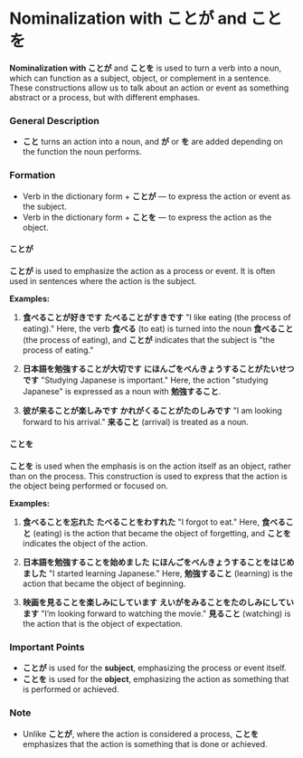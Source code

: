 # Nominalization with ことが and ことを

**Nominalization with ことが** and **ことを** is used to turn a verb into a noun, which can function as a subject, object, or complement in a sentence. These constructions allow us to talk about an action or event as something abstract or a process, but with different emphases.

### General Description

- **こと** turns an action into a noun, and **が** or **を** are added depending on the function the noun performs.

### Formation

- Verb in the dictionary form + **ことが** — to express the action or event as the subject.
- Verb in the dictionary form + **ことを** — to express the action as the object.

#### ことが

**ことが** is used to emphasize the action as a process or event. It is often used in sentences where the action is the subject.

**Examples:**

1. **食べることが好きです**
   **たべることがすきです**
   "I like eating (the process of eating)."
   Here, the verb **食べる** (to eat) is turned into the noun **食べること** (the process of eating), and **ことが** indicates that the subject is "the process of eating."

2. **日本語を勉強することが大切です**
   **にほんごをべんきょうすることがたいせつです**
   "Studying Japanese is important."
   Here, the action "studying Japanese" is expressed as a noun with **勉強すること**.

3. **彼が来ることが楽しみです**
   **かれがくることがたのしみです**
   "I am looking forward to his arrival."
   **来ること** (arrival) is treated as a noun.

#### ことを

**ことを** is used when the emphasis is on the action itself as an object, rather than on the process. This construction is used to express that the action is the object being performed or focused on.

**Examples:**

1. **食べることを忘れた**
   **たべることをわすれた**
   "I forgot to eat."
   Here, **食べること** (eating) is the action that became the object of forgetting, and **ことを** indicates the object of the action.

2. **日本語を勉強することを始めました**
   **にほんごをべんきょうすることをはじめました**
   "I started learning Japanese."
   Here, **勉強すること** (learning) is the action that became the object of beginning.

3. **映画を見ることを楽しみにしています**
   **えいがをみることをたのしみにしています**
   "I’m looking forward to watching the movie."
   **見ること** (watching) is the action that is the object of expectation.

### Important Points
- **ことが** is used for the **subject**, emphasizing the process or event itself.
- **ことを** is used for the **object**, emphasizing the action as something that is performed or achieved.

### Note
- Unlike **ことが**, where the action is considered a process, **ことを** emphasizes that the action is something that is done or achieved.